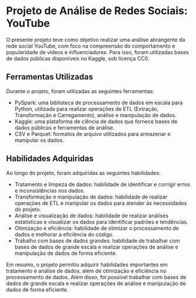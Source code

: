 # Projeto de Análise de Redes Sociais: YouTube

O presente projeto teve como objetivo realizar uma análise abrangente da rede social YouTube, com foco na compreensão do comportamento e popularidade de vídeos e influenciadores. Para isso, foram utilizadas bases de dados públicas disponíveis no Kaggle, sob licença CC0.

## Ferramentas Utilizadas

Durante o projeto, foram utilizadas as seguintes ferramentas:

- PySpark: uma biblioteca de processamento de dados em escala para Python, utilizada para realizar operações de ETL (Extração, Transformação e Carregamento), análise e manipulação de dados.
- Kaggle: uma plataforma de ciência de dados que fornece bases de dados públicas e ferramentas de análise.
- CSV e Parquet: formatos de arquivo utilizados para armazenar e manipular os dados.

## Habilidades Adquiridas

Ao longo do projeto, foram adquiridas as seguintes habilidades:

- Tratamento e limpeza de dados: habilidade de identificar e corrigir erros e inconsistências nos dados.
- Transformação e manipulação de dados: habilidade de realizar operações de ETL e manipular os dados para atender às necessidades do projeto.
- Análise e visualização de dados: habilidade de realizar análises estatísticas e visualizar os dados para identificar padrões e tendências.
- Otimização e eficiência: habilidade de otimizar o processamento de dados e melhorar a eficiência do código.
- Trabalho com bases de dados grandes: habilidade de trabalhar com bases de dados de grande escala e realizar operações de análise e manipulação de dados de forma eficiente.

Em resumo, o projeto permitiu adquirir habilidades importantes em tratamento e análise de dados, além de otimização e eficiência no processamento de dados. Além disso, foi possível trabalhar com bases de dados de grande escala e realizar operações de análise e manipulação de dados de forma eficiente.
